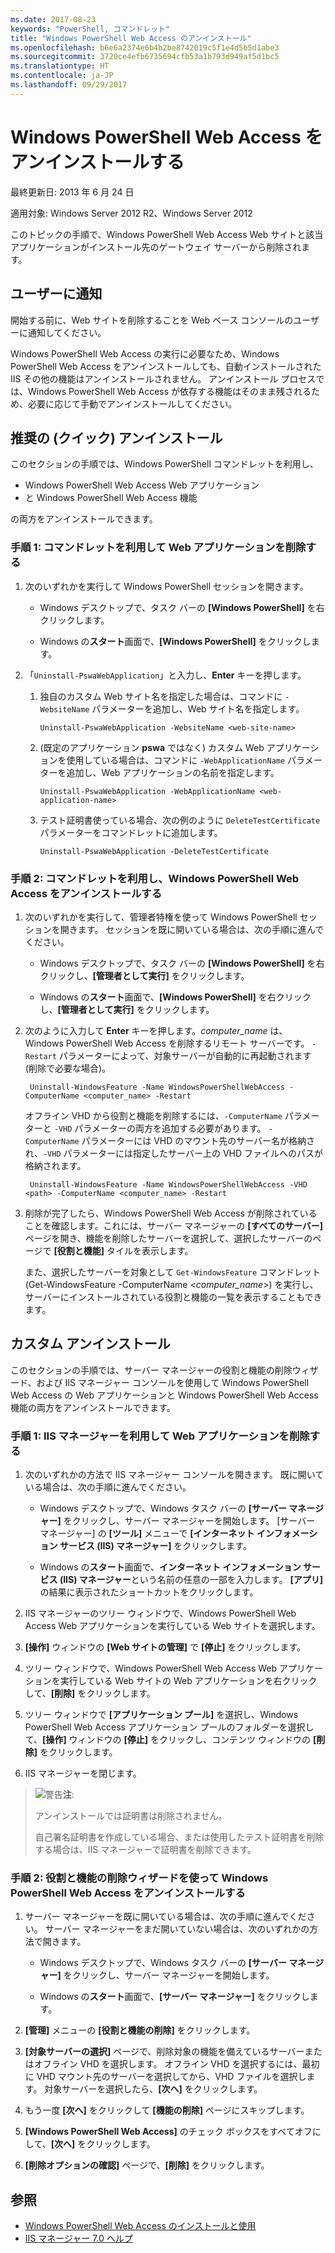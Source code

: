 ```yaml
---
ms.date: 2017-08-23
keywords: "PowerShell, コマンドレット"
title: "Windows PowerShell Web Access のアンインストール"
ms.openlocfilehash: b6e6a2374e6b4b2be8742019c5f1e4d5b5d1abe3
ms.sourcegitcommit: 3720ce4efb6735694cfb53a1b793d949af5d1bc5
ms.translationtype: HT
ms.contentlocale: ja-JP
ms.lasthandoff: 09/29/2017
---
```

# <a name="uninstall-windows-powershell-web-access"></a>Windows PowerShell Web Access をアンインストールする

最終更新日: 2013 年 6 月 24 日

適用対象: Windows Server 2012 R2、Windows Server 2012

このトピックの手順で、Windows PowerShell Web Access Web サイトと該当アプリケーションがインストール先のゲートウェイ サーバーから削除されます。

## <a name="notify-users"></a>ユーザーに通知

開始する前に、Web サイトを削除することを Web ベース コンソールのユーザーに通知してください。

Windows PowerShell Web Access の実行に必要なため、Windows PowerShell Web Access をアンインストールしても、自動インストールされた IIS その他の機能はアンインストールされません。
アンインストール プロセスでは、Windows PowerShell Web Access が依存する機能はそのまま残されるため、必要に応じて手動でアンインストールしてください。

## <a name="recommended-quick-uninstallation"></a>推奨の (クイック) アンインストール

このセクションの手順では、Windows PowerShell コマンドレットを利用し、

- Windows PowerShell Web Access Web アプリケーション
- と Windows PowerShell Web Access 機能
 
の両方をアンインストールできます。

### <a name="step-1-delete-the-web-application-using-cmdlets"></a>手順 1: コマンドレットを利用して Web アプリケーションを削除する

1. 次のいずれかを実行して Windows PowerShell セッションを開きます。

    -   Windows デスクトップで、タスク バーの **[Windows PowerShell]** を右クリックします。

    -   Windows の**スタート**画面で、**[Windows PowerShell]** をクリックします。

2. 「`Uninstall-PswaWebApplication`」と入力し、**Enter** キーを押します。
   1. 独自のカスタム Web サイト名を指定した場合は、コマンドに `-WebsiteName` パラメーターを追加し、Web サイト名を指定します。

        `Uninstall-PswaWebApplication -WebsiteName <web-site-name>`
   1. (既定のアプリケーション **pswa** ではなく) カスタム Web アプリケーションを使用している場合は、コマンドに `-WebApplicationName` パラメーターを追加し、Web アプリケーションの名前を指定します。

        `Uninstall-PswaWebApplication -WebApplicationName <web-application-name>`
   1. テスト証明書使っている場合、次の例のように `DeleteTestCertificate` パラメーターをコマンドレットに追加します。

        `Uninstall-PswaWebApplication -DeleteTestCertificate`

### <a name="step-2-uninstall-windows-powershell-web-access-using-cmdlets"></a>手順 2: コマンドレットを利用し、Windows PowerShell Web Access をアンインストールする

1. 次のいずれかを実行して、管理者特権を使って Windows PowerShell セッションを開きます。 セッションを既に開いている場合は、次の手順に進んでください。

    -   Windows デスクトップで、タスク バーの **[Windows PowerShell]** を右クリックし、**[管理者として実行]** をクリックします。

    -   Windows の**スタート**画面で、**[Windows PowerShell]** を右クリックし、**[管理者として実行]** をクリックします。

1. 次のように入力して **Enter** キーを押します。*computer_name* は、Windows PowerShell Web Access を削除するリモート サーバーです。 `-Restart` パラメーターによって、対象サーバーが自動的に再起動されます (削除で必要な場合)。

        Uninstall-WindowsFeature -Name WindowsPowerShellWebAccess -ComputerName <computer_name> -Restart

    オフライン VHD から役割と機能を削除するには、`-ComputerName` パラメーターと `-VHD` パラメーターの両方を追加する必要があります。 `-ComputerName` パラメーターには VHD のマウント先のサーバー名が格納され、`-VHD` パラメーターには指定したサーバー上の VHD ファイルへのパスが格納されます。

        Uninstall-WindowsFeature -Name WindowsPowerShellWebAccess -VHD <path> -ComputerName <computer_name> -Restart

1. 削除が完了したら、Windows PowerShell Web Access が削除されていることを確認します。これには、サーバー マネージャーの **[すべてのサーバー]** ページを開き、機能を削除したサーバーを選択して、選択したサーバーのページで **[役割と機能]** タイルを表示します。

    また、選択したサーバーを対象として `Get-WindowsFeature` コマンドレット (Get-WindowsFeature -ComputerName &lt;*computer_name*&gt;) を実行し、サーバーにインストールされている役割と機能の一覧を表示することもできます。

## <a name="custom-uninstallation"></a>カスタム アンインストール

このセクションの手順では、サーバー マネージャーの役割と機能の削除ウィザード、および IIS マネージャー コンソールを使用して Windows PowerShell Web Access の Web アプリケーションと Windows PowerShell Web Access 機能の両方をアンインストールできます。

### <a name="step-1-delete-the-web-application-using-iis-manager"></a>手順 1: IIS マネージャーを利用して Web アプリケーションを削除する


1. 次のいずれかの方法で IIS マネージャー コンソールを開きます。 既に開いている場合は、次の手順に進んでください。

    -   Windows デスクトップで、Windows タスク バーの **[サーバー マネージャー]** をクリックし、サーバー マネージャーを開始します。 [サーバー マネージャー] の **[ツール]** メニューで **[インターネット インフォメーション サービス (IIS) マネージャー]** をクリックします。

    -   Windows の**スタート**画面で、**インターネット インフォメーション サービス (IIS) マネージャー**という名前の任意の一部を入力します。 **[アプリ]** の結果に表示されたショートカットをクリックします。

1. IIS マネージャーのツリー ウィンドウで、Windows PowerShell Web Access Web アプリケーションを実行している Web サイトを選択します。

1. **[操作]** ウィンドウの **[Web サイトの管理]** で **[停止]** をクリックします。

1. ツリー ウィンドウで、Windows PowerShell Web Access Web アプリケーションを実行している Web サイトの Web アプリケーションを右クリックして、**[削除]** をクリックします。

1. ツリー ウィンドウで **[アプリケーション プール]** を選択し、Windows PowerShell Web Access アプリケーション プールのフォルダーを選択して、**[操作]** ウィンドウの **[停止]** をクリックし、コンテンツ ウィンドウの **[削除]** をクリックします。

1. IIS マネージャーを閉じます。

> ![警告](images/SecurityNote.jpeg)**注**:
>
> アンインストールでは証明書は削除されません。 
>
> 自己署名証明書を作成している場合、または使用したテスト証明書を削除する場合は、IIS マネージャーで証明書を削除できます。 

### <a name="step-2-uninstall-windows-powershell-web-access-using-the-remove-roles-and-features-wizard"></a>手順 2: 役割と機能の削除ウィザードを使って Windows PowerShell Web Access をアンインストールする

1. サーバー マネージャーを既に開いている場合は、次の手順に進んでください。 サーバー マネージャーをまだ開いていない場合は、次のいずれかの方法で開きます。

    -   Windows デスクトップで、Windows タスク バーの **[サーバー マネージャー]** をクリックし、サーバー マネージャーを開始します。

    -   Windows の**スタート**画面で、**[サーバー マネージャー]** をクリックします。

1. **[管理]** メニューの **[役割と機能の削除]** をクリックします。

1. **[対象サーバーの選択]** ページで、削除対象の機能を備えているサーバーまたはオフライン VHD を選択します。 オフライン VHD を選択するには、最初に VHD マウント先のサーバーを選択してから、VHD ファイルを選択します。 対象サーバーを選択したら、**[次へ]** をクリックします。

1. もう一度 **[次へ]** をクリックして **[機能の削除]** ページにスキップします。

1. **[Windows PowerShell Web Access]** のチェック ボックスをすべてオフにして、**[次へ]** をクリックします。

1. **[削除オプションの確認]** ページで、**[削除]** をクリックします。

## <a name="see-also"></a>参照

- [Windows PowerShell Web Access のインストールと使用](install-and-use-windows-powershell-web-access.md)
- [IIS マネージャー 7.0 ヘルプ](https://technet.microsoft.com/library/cc732664.aspx)
